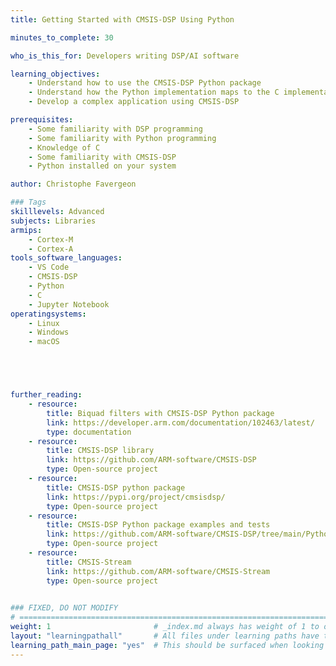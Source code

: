 ```yaml
---
title: Getting Started with CMSIS-DSP Using Python

minutes_to_complete: 30

who_is_this_for: Developers writing DSP/AI software

learning_objectives: 
    - Understand how to use the CMSIS-DSP Python package
    - Understand how the Python implementation maps to the C implementation
    - Develop a complex application using CMSIS-DSP

prerequisites:
    - Some familiarity with DSP programming
    - Some familiarity with Python programming
    - Knowledge of C
    - Some familiarity with CMSIS-DSP
    - Python installed on your system

author: Christophe Favergeon

### Tags
skilllevels: Advanced
subjects: Libraries
armips:
    - Cortex-M
    - Cortex-A
tools_software_languages:
    - VS Code
    - CMSIS-DSP
    - Python
    - C
    - Jupyter Notebook
operatingsystems:
    - Linux
    - Windows
    - macOS





further_reading:
    - resource:
        title: Biquad filters with CMSIS-DSP Python package
        link: https://developer.arm.com/documentation/102463/latest/
        type: documentation
    - resource:
        title: CMSIS-DSP library
        link: https://github.com/ARM-software/CMSIS-DSP
        type: Open-source project
    - resource:
        title: CMSIS-DSP python package
        link: https://pypi.org/project/cmsisdsp/
        type: Open-source project
    - resource:
        title: CMSIS-DSP Python package examples and tests
        link: https://github.com/ARM-software/CMSIS-DSP/tree/main/PythonWrapper/examples
        type: Open-source project
    - resource:
        title: CMSIS-Stream
        link: https://github.com/ARM-software/CMSIS-Stream
        type: Open-source project
   

### FIXED, DO NOT MODIFY
# ================================================================================
weight: 1                       # _index.md always has weight of 1 to order correctly
layout: "learningpathall"       # All files under learning paths have this same wrapper
learning_path_main_page: "yes"  # This should be surfaced when looking for related content. Only set for _index.md of learning path content.
---
```

